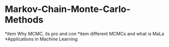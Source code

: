 # Markov-Chain-Monte-Carlo-Methods
*item Why MCMC, its pro and con
*item different MCMCs and what is MaLa
*Applications in Machine Learning 
